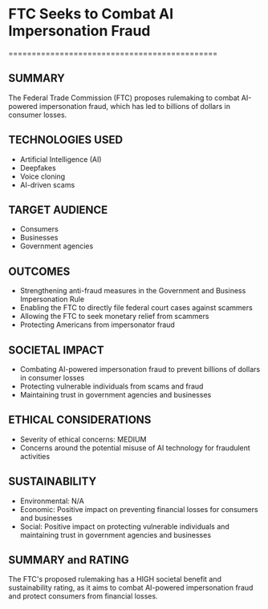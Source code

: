 # FTC Seeks to Combat AI Impersonation Fraud
=============================================

## SUMMARY
The Federal Trade Commission (FTC) proposes rulemaking to combat AI-powered impersonation fraud, which has led to billions of dollars in consumer losses.

## TECHNOLOGIES USED
* Artificial Intelligence (AI)
* Deepfakes
* Voice cloning
* AI-driven scams

## TARGET AUDIENCE
* Consumers
* Businesses
* Government agencies

## OUTCOMES
* Strengthening anti-fraud measures in the Government and Business Impersonation Rule
* Enabling the FTC to directly file federal court cases against scammers
* Allowing the FTC to seek monetary relief from scammers
* Protecting Americans from impersonator fraud

## SOCIETAL IMPACT
* Combating AI-powered impersonation fraud to prevent billions of dollars in consumer losses
* Protecting vulnerable individuals from scams and fraud
* Maintaining trust in government agencies and businesses

## ETHICAL CONSIDERATIONS
* Severity of ethical concerns: MEDIUM
* Concerns around the potential misuse of AI technology for fraudulent activities

## SUSTAINABILITY
* Environmental: N/A
* Economic: Positive impact on preventing financial losses for consumers and businesses
* Social: Positive impact on protecting vulnerable individuals and maintaining trust in government agencies and businesses

## SUMMARY and RATING
The FTC's proposed rulemaking has a HIGH societal benefit and sustainability rating, as it aims to combat AI-powered impersonation fraud and protect consumers from financial losses.
